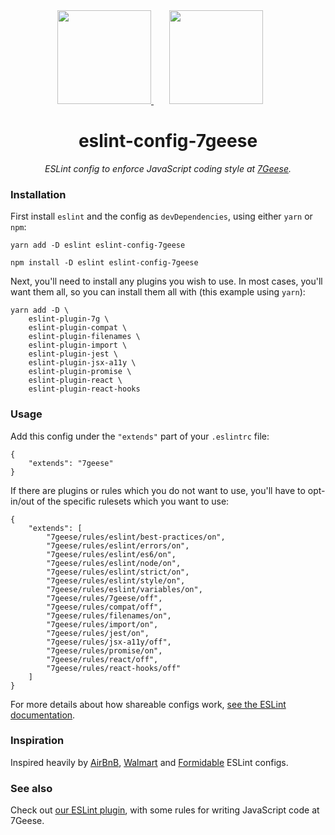 <div align="center">
  <a href="https://eslint.org/">
    <img width="150" height="150" src="https://eslint.org/assets/img/logo.svg">
  </a>
  <a href="https://7geese.com">
    <img width="150" height="150" vspace="" hspace="25" src="https://user-images.githubusercontent.com/4298089/29260121-a9256298-807c-11e7-95c2-74d5c9841874.png">
  </a>
  <h1>eslint-config-7geese</h1>
  <p style="font-style: italic;">ESLint config to enforce JavaScript coding style at <a href="https://github.com/7Geese">7Geese</a>.</p>
</div>


<!--
_Coming soon_

You can read more about our coding style [over here](https://github.com/7Geese/eslint-config-7geese/blob/master/docs/styleguide.md).
-->


### Installation

First install `eslint` and the config as `devDependencies`, using either `yarn` or `npm`:

```
yarn add -D eslint eslint-config-7geese

npm install -D eslint eslint-config-7geese
```

Next, you'll need to install any plugins you wish to use. In most cases, you'll want them all, so you can install them all with (this example using `yarn`):

```
yarn add -D \
    eslint-plugin-7g \
    eslint-plugin-compat \
    eslint-plugin-filenames \
    eslint-plugin-import \
    eslint-plugin-jest \
    eslint-plugin-jsx-a11y \
    eslint-plugin-promise \
    eslint-plugin-react \
    eslint-plugin-react-hooks
```



### Usage

Add this config under the `"extends"` part of your `.eslintrc` file:

```
{
    "extends": "7geese"
}
```

If there are plugins or rules which you do not want to use, you'll have to opt-in/out of the specific rulesets which you want to use:

```
{
    "extends": [
        "7geese/rules/eslint/best-practices/on",
        "7geese/rules/eslint/errors/on",
        "7geese/rules/eslint/es6/on",
        "7geese/rules/eslint/node/on",
        "7geese/rules/eslint/strict/on",
        "7geese/rules/eslint/style/on",
        "7geese/rules/eslint/variables/on",
        "7geese/rules/7geese/off",
        "7geese/rules/compat/off",
        "7geese/rules/filenames/on",
        "7geese/rules/import/on",
        "7geese/rules/jest/on",
        "7geese/rules/jsx-a11y/off",
        "7geese/rules/promise/on",
        "7geese/rules/react/off",
        "7geese/rules/react-hooks/off"
    ]
}
```

For more details about how shareable configs work, [see the ESLint documentation](https://eslint.org/docs/developer-guide/shareable-configs).

### Inspiration

Inspired heavily by [AirBnB](https://github.com/airbnb/javascript), [Walmart](https://github.com/walmartlabs/eslint-config-walmart) and [Formidable](https://github.com/FormidableLabs/eslint-config-formidable) ESLint configs.


### See also

Check out [our ESLint plugin](https://github.com/7Geese/eslint-plugin-7g), with some rules for writing JavaScript code at 7Geese.
